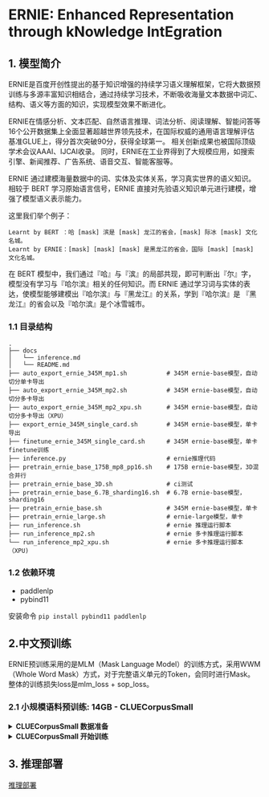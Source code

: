 # ERNIE: Enhanced Representation through kNowledge IntEgration


## 1. 模型简介

ERNIE是百度开创性提出的基于知识增强的持续学习语义理解框架，它将大数据预训练与多源丰富知识相结合，通过持续学习技术，不断吸收海量文本数据中词汇、结构、语义等方面的知识，实现模型效果不断进化。

ERNIE在情感分析、文本匹配、自然语言推理、词法分析、阅读理解、智能问答等16个公开数据集上全面显著超越世界领先技术，在国际权威的通用语言理解评估基准GLUE上，得分首次突破90分，获得全球第一。
相关创新成果也被国际顶级学术会议AAAI、IJCAI收录。
同时，ERNIE在工业界得到了大规模应用，如搜索引擎、新闻推荐、广告系统、语音交互、智能客服等。

ERNIE 通过建模海量数据中的词、实体及实体关系，学习真实世界的语义知识。相较于 BERT 学习原始语言信号，ERNIE 直接对先验语义知识单元进行建模，增强了模型语义表示能力。

这里我们举个例子：
```
Learnt by BERT ：哈 [mask] 滨是 [mask] 龙江的省会，[mask] 际冰 [mask] 文化名城。
Learnt by ERNIE：[mask] [mask] [mask] 是黑龙江的省会，国际 [mask] [mask] 文化名城。
```
在 BERT 模型中，我们通过『哈』与『滨』的局部共现，即可判断出『尔』字，模型没有学习与『哈尔滨』相关的任何知识。而 ERNIE 通过学习词与实体的表达，使模型能够建模出『哈尔滨』与『黑龙江』的关系，学到『哈尔滨』是 『黑龙江』的省会以及『哈尔滨』是个冰雪城市。


### 1.1 目录结构

```text
.
├── docs
│   └── inference.md
│   └── README.md
├── auto_export_ernie_345M_mp1.sh           # 345M ernie-base模型，自动切分单卡导出
├── auto_export_ernie_345M_mp2.sh           # 345M ernie-base模型，自动切分多卡导出
├── auto_export_ernie_345M_mp2_xpu.sh       # 345M ernie-base模型，自动切分多卡导出（XPU）
├── export_ernie_345M_single_card.sh        # 345M ernie-base模型，单卡导出
├── finetune_ernie_345M_single_card.sh      # 345M ernie-base模型，单卡finetune训练
├── inference.py                            # ernie推理代码
├── pretrain_ernie_base_175B_mp8_pp16.sh    # 175B ernie-base模型，3D混合并行
├── pretrain_ernie_base_3D.sh               # ci测试
├── pretrain_ernie_base_6.7B_sharding16.sh  # 6.7B ernie-base模型，sharding16
├── pretrain_ernie_base.sh                  # 345M ernie-base模型，单卡
├── pretrain_ernie_large.sh                 # ernie-large模型，单卡
├── run_inference.sh                        # ernie 推理运行脚本 
├── run_inference_mp2.sh                    # ernie 多卡推理运行脚本 
└── run_inference_mp2_xpu.sh                # ernie 多卡推理运行脚本（XPU)

```



### 1.2 依赖环境

- paddlenlp
- pybind11

安装命令 `pip install pybind11 paddlenlp`


## 2.中文预训练

ERNIE预训练采用的是MLM（Mask Language Model）的训练方式，采用WWM（Whole Word Mask）方式，对于完整语义单元的Token，会同时进行Mask。整体的训练损失loss是mlm_loss + sop_loss。


### 2.1 小规模语料预训练: 14GB - CLUECorpusSmall

<details>
<summary><b>CLUECorpusSmall 数据准备</b></summary>

#### 数据准备
数据下载部分请参考[data_tools](https://github.com/PaddlePaddle/PaddleFleetX/tree/develop/ppfleetx/data/data_tools/ernie/preprocess/docs/CLUECorpusSmall.md)目录，根据文档中`CLUECorpusSmall 数据集处理教程`，下载数据。下载好后:

解压文件
```shell
unzip comment2019zh_corpus.zip -d  clue_corpus_small_14g/comment2019zh_corpus
unzip news2016zh_corpus.zip    -d  clue_corpus_small_14g/news2016zh_corpus
unzip webText2019zh_corpus.zip -d  clue_corpus_small_14g/webText2019zh_corpus
unzip wiki2019zh_corpus.zip    -d  clue_corpus_small_14g/wiki2019zh_corpus
```
将txt文件转换为jsonl格式
```
python ./ppfleetx/data/data_tools/ernie/preprocess/trans_to_json.py  --input_path ./clue_corpus_small_14g --output_path clue_corpus_small_14g.jsonl
```
现在我们得到了jsonl格式的数据集，下面是针对训练任务的数据集应用，此处以ernie为例。
```
python -u  ./ppfleetx/data/data_tools/ernie/preprocess/create_pretraining_data.py \
    --model_name ernie-1.0-base-zh \
    --tokenizer_name ErnieTokenizer \
    --input_path clue_corpus_small_14g.jsonl \
    --split_sentences\
    --chinese \
    --cn_whole_word_segment \
    --cn_seg_func jieba \
    --output_prefix clue_corpus_small_14g_20220104 \
    --workers 48 \
    --log_interval 10000
```
数据共有文档`15702702`条左右，由于分词比较耗时，大概一小时左右可以完成。在当前目录下产出训练所需数据。
```
clue_corpus_small_14g_20220104_ids.npy
clue_corpus_small_14g_20220104_idx.npz
```

</details>


<details>
<summary><b>CLUECorpusSmall 开始训练</b></summary>

#### 开始训练


将制作好的数据`clue_corpus_small_14g_20220104_ids.npy,clue_corpus_small_14g_20220104_idx.npz`移动到input_dir中，即可开始训练。


除了单卡训练，飞桨还支持数据并行、混合并行、自动并行、重计算等多种分布式策略，减少显存占用、加速训练，达到大模型可训练且训得快的效果。在模型训练前，需要根据模型规模选择合适的并行策略。下面分别从单卡训练、混合并行训练和自动并行训练三个方面来介绍ERNIE模型训练的配置文件和启动方式。


- 单卡训练

```shell
cd PaddleFleetX # 如果已在 PaddleFleetX 根目录下，则忽略

# 345M
python tools/train.py -c ppfleetx/configs/nlp/ernie/pretrain_ernie_base_345M_single_card.yaml 
```

- 混合并行

```shell
cd PaddleFleetX # 如果已在 PaddleFleetX 根目录下，则忽略

# 175B run_pretrain
log_dir=log_175B
python -m paddle.distributed.launch --log_dir $log_dir --devices "0,1,2,3,4,5,6,7" \
    ./tools/train.py \
    -c ./ppfleetx/configs/nlp/ernie/pretrain_ernie_base_175B_mp8_pp16.yaml

```

## 3.下游任务微调
基于训练中产出的checkpoint，用户可以快速对当前模型效果进行评估。PaddleFleetX已经适配了主流下游任务 —— 序列分类，用户可以根据自己的需求，评估自己所需的数据集。

#### 运行实例

- 单卡训练

```
cd PaddleFleetX # 如果已在 PaddleFleetX 根目录下，则忽略

python tools/train.py -c ppfleetx/configs/nlp/ernie/finetune_ernie_345M_single_card.yaml
```


- 数据并行

```
cd PaddleFleetX # 如果已在 PaddleFleetX 根目录下，则忽略

log_dir=log_dp8
python -m paddle.distributed.launch --log_dir $log_dir --devices "0,1,2,3,4,5,6,7" \
    ./tools/train.py \
    -c ./ppfleetx/configs/nlp/ernie/finetune_ernie_345M_single_card.yaml \
    -o Model.use_recompute=True
```
</details>

## 3. 推理部署

[推理部署](inference.md)
